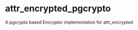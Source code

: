 attr_encrypted_pgcrypto
=======================

A pgcrypto based Encryptor implementation for attr_encrypted
